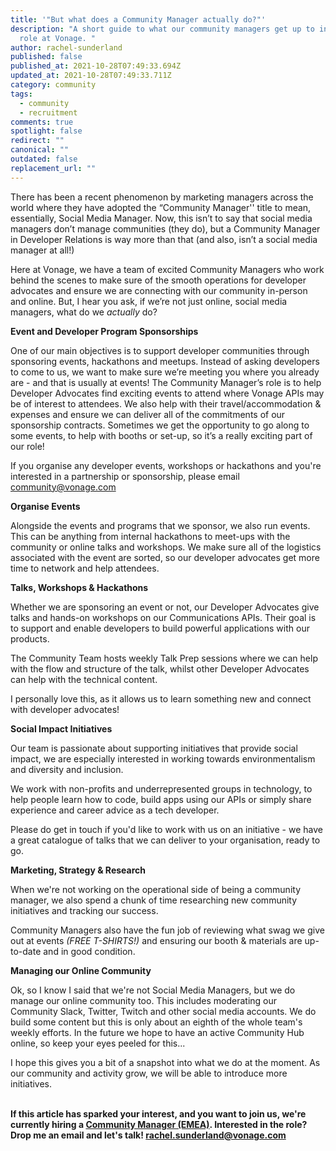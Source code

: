 ```yaml
---
title: '"But what does a Community Manager actually do?"'
description: "A short guide to what our community managers get up to in their
  role at Vonage. "
author: rachel-sunderland
published: false
published_at: 2021-10-28T07:49:33.694Z
updated_at: 2021-10-28T07:49:33.711Z
category: community
tags:
  - community
  - recruitment
comments: true
spotlight: false
redirect: ""
canonical: ""
outdated: false
replacement_url: ""
---
```

There has been a recent phenomenon by marketing managers across the world where they have adopted the “Community Manager'' title to mean, essentially, Social Media Manager. Now, this isn’t to say that social media managers don’t manage communities (they do), but a Community Manager in Developer Relations is way more than that (and also, isn’t a social media manager at all!) 

Here at Vonage, we have a team of excited Community Managers who work behind the scenes to make sure of the smooth operations for developer advocates and ensure we are connecting with our community in-person and online. But, I hear you ask, if we’re not just online, social media managers, what do we *actually* do? 

**Event and Developer Program Sponsorships** 

One of our main objectives is to support developer communities through sponsoring events, hackathons and meetups. Instead of asking developers to come to us, we want to make sure we’re meeting you where you already are - and that is usually at events! The Community Manager’s role is to help Developer Advocates find exciting events to attend where Vonage APIs may be of interest to attendees. We also help with their travel/accommodation & expenses and ensure we can deliver all of the commitments of our sponsorship contracts. Sometimes we get the opportunity to go along to some events, to help with booths or set-up, so it’s a really exciting part of our role!

If you organise any developer events, workshops or hackathons and you're interested in a partnership or sponsorship, please email [community@vonage.com](mailto:community@vonage.com)

**Organise Events**

Alongside the events and programs that we sponsor, we also run events. This can be anything from internal hackathons to meet-ups with the community or online talks and workshops. We make sure all of the logistics associated with the event are sorted, so our developer advocates get more time to network and help attendees. 

**Talks, Workshops & Hackathons**

Whether we are sponsoring an event or not, our Developer Advocates give talks and hands-on workshops on our Communications APIs. Their goal is to support and enable developers to build powerful applications with our products. 

The Community Team hosts weekly Talk Prep sessions where we can help with the flow and structure of the talk, whilst other Developer Advocates can help with the technical content. 

I personally love this, as it allows us to learn something new and connect with developer advocates!

**Social Impact Initiatives** 

Our team is passionate about supporting initiatives that provide social impact, we are especially interested in working towards environmentalism and diversity and inclusion. 

We work with non-profits and underrepresented groups in technology, to help people learn how to code, build apps using our APIs or simply share experience and career advice as a tech developer. 

Please do get in touch if you'd like to work with us on an initiative - we have a great catalogue of talks that we can deliver to your organisation, ready to go. 

**Marketing, Strategy & Research** 

When we're not working on the operational side of being a community manager, we also spend a chunk of time researching new community initiatives and tracking our success. 

Community Managers also have the fun job of reviewing what swag we give out at events *(FREE T-SHIRTS!)* and ensuring our booth & materials are up-to-date and in good condition. 

**Managing our Online Community**

Ok, so I know I said that we're not Social Media Managers, but we do manage our online community too. This includes moderating our Community Slack, Twitter, Twitch and other social media accounts. We do build some content but this is only about an eighth of the whole team's weekly efforts. In the future we hope to have an active Community Hub online, so keep your eyes peeled for this... 

I hope this gives you a bit of a snapshot into what we do at the moment. As our community and activity grow, we will be able to introduce more initiatives. 

**\
If this article has sparked your interest, and you want to join us, we're currently hiring a [Community Manager (EMEA)](https://www.google.com/search?q=community+manager+vonage&rlz=1C5GCEA_enGB968GB969&oq=community+manager+vonage&aqs=chrome.0.69i59j69i60l2j69i61.3845j1j7&sourceid=chrome&ie=UTF-8&ibp=htl;jobs&sa=X&ved=2ahUKEwig08GawOrzAhXmRUEAHcFTB2oQkd0GegQIDxAB#fpstate=tldetail&htivrt=jobs&htiq=community+manager+vonage&htidocid=DRuKt4IcBzkAAAAAAAAAAA%3D%3D). Interested in the role? Drop me an email and let's talk! rachel.sunderland@vonage.com**